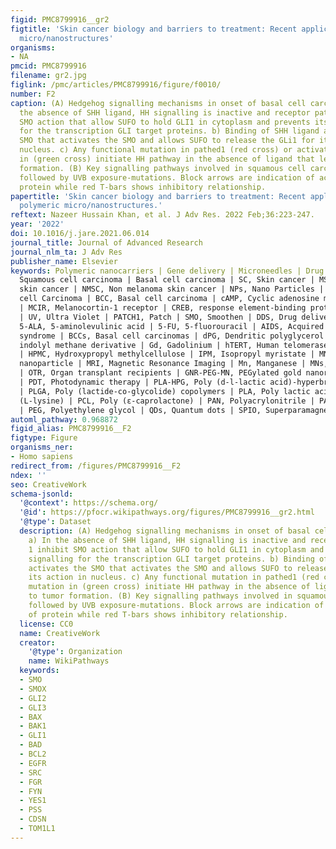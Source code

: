 ```yaml
---
figid: PMC8799916__gr2
figtitle: 'Skin cancer biology and barriers to treatment: Recent applications of polymeric
  micro/nanostructures'
organisms:
- NA
pmcid: PMC8799916
filename: gr2.jpg
figlink: /pmc/articles/PMC8799916/figure/f0010/
number: F2
caption: (A) Hedgehog signalling mechanisms in onset of basal cell carcinoma. a) In
  the absence of SHH ligand, HH signalling is inactive and receptor patched 1 inhibit
  SMO action that allow SUFO to hold GLI1 in cytoplasm and prevents its signalling
  for the transcription GLI target proteins. b) Binding of SHH ligand activates the
  SMO that activates the SMO and allows SUFO to release the GLi1 for its action in
  nucleus. c) Any functional mutation in pathed1 (red cross) or activating mutation
  in (green cross) initiate HH pathway in the absence of ligand that leads to tumor
  formation. (B) Key signalling pathways involved in squamous cell carcinogenesis
  followed by UVB exposure-mutations. Block arrows are indication of activation of
  protein while red T-bars shows inhibitory relationship.
papertitle: 'Skin cancer biology and barriers to treatment: Recent applications of
  polymeric micro/nanostructures.'
reftext: Nazeer Hussain Khan, et al. J Adv Res. 2022 Feb;36:223-247.
year: '2022'
doi: 10.1016/j.jare.2021.06.014
journal_title: Journal of Advanced Research
journal_nlm_ta: J Adv Res
publisher_name: Elsevier
keywords: Polymeric nanocarriers | Gene delivery | Microneedles | Drug delivery |
  Squamous cell carcinoma | Basal cell carcinoma | SC, Skin cancer | MSC, Melanoma
  skin cancer | NMSC, Non melanoma skin cancer | NPs, Nano Particles | SCC, Squamous
  cell Carcinoma | BCC, Basal cell carcinoma | cAMP, Cyclic adenosine monophosphate
  | MCIR, Melanocortin-1 receptor | CREB, response element-binding protein | HH, Hedgehog
  | UV, Ultra Violet | PATCH1, Patch | SMO, Smoothen | DDS, Drug delivery system |
  5-ALA, 5-aminolevulinic acid | 5-FU, 5-fluorouracil | AIDS, Acquired immune deficiency
  syndrome | BCCs, Basal cell carcinomas | dPG, Dendritic polyglycerol | DIM-D, Di
  indolyl methane derivative | Gd, Gadolinium | hTERT, Human telomerase reverse transcriptase
  | HPMC, Hydroxypropyl methylcellulose | IPM, Isopropyl myristate | MNPs, Magnetic
  nanoparticle | MRI, Magnetic Resonance Imaging | Mn, Manganese | MNs, Microneedles
  | OTR, Organ transplant recipients | GNR-PEG-MN, PEGylated gold nanorod microneedle
  | PDT, Photodynamic therapy | PLA-HPG, Poly (d-l-lactic acid)-hyperbranched polyglycerol
  | PLGA, Poly (lactide-co-glycolide) copolymers | PLA, Poly lactic acid | PLL, Poly
  (L-lysine) | PCL, Poly (ε-caprolactone) | PAN, Polyacrylonitrile | PAMAM, Poly-amidoamines
  | PEG, Polyethylene glycol | QDs, Quantum dots | SPIO, Superparamagnetic iron oxide
automl_pathway: 0.968872
figid_alias: PMC8799916__F2
figtype: Figure
organisms_ner:
- Homo sapiens
redirect_from: /figures/PMC8799916__F2
ndex: ''
seo: CreativeWork
schema-jsonld:
  '@context': https://schema.org/
  '@id': https://pfocr.wikipathways.org/figures/PMC8799916__gr2.html
  '@type': Dataset
  description: (A) Hedgehog signalling mechanisms in onset of basal cell carcinoma.
    a) In the absence of SHH ligand, HH signalling is inactive and receptor patched
    1 inhibit SMO action that allow SUFO to hold GLI1 in cytoplasm and prevents its
    signalling for the transcription GLI target proteins. b) Binding of SHH ligand
    activates the SMO that activates the SMO and allows SUFO to release the GLi1 for
    its action in nucleus. c) Any functional mutation in pathed1 (red cross) or activating
    mutation in (green cross) initiate HH pathway in the absence of ligand that leads
    to tumor formation. (B) Key signalling pathways involved in squamous cell carcinogenesis
    followed by UVB exposure-mutations. Block arrows are indication of activation
    of protein while red T-bars shows inhibitory relationship.
  license: CC0
  name: CreativeWork
  creator:
    '@type': Organization
    name: WikiPathways
  keywords:
  - SMO
  - SMOX
  - GLI2
  - GLI3
  - BAX
  - BAK1
  - GLI1
  - BAD
  - BCL2
  - EGFR
  - SRC
  - FGR
  - FYN
  - YES1
  - PSS
  - CDSN
  - TOM1L1
---
```

